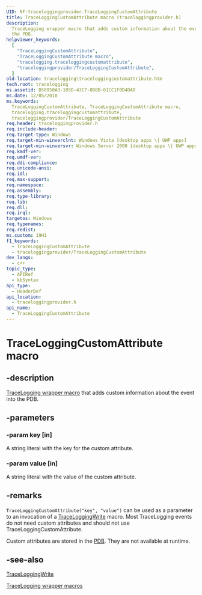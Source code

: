 ```yaml
---
UID: NF:traceloggingprovider.TraceLoggingCustomAttribute
title: TraceLoggingCustomAttribute macro (traceloggingprovider.h)
description:
  TraceLogging wrapper macro that adds custom information about the event into
  the PDB.
helpviewer_keywords:
  [
    "TraceLoggingCustomAttribute",
    "TraceLoggingCustomAttribute macro",
    "tracelogging.traceloggingcustomattribute",
    "traceloggingprovider/TraceLoggingCustomAttribute",
  ]
old-location: tracelogging\traceloggingcustomattribute.htm
tech.root: tracelogging
ms.assetid: D58950A3-105D-43C7-8B8B-61CC1F0D4DA0
ms.date: 12/05/2018
ms.keywords:
  TraceLoggingCustomAttribute, TraceLoggingCustomAttribute macro,
  tracelogging.traceloggingcustomattribute,
  traceloggingprovider/TraceLoggingCustomAttribute
req.header: traceloggingprovider.h
req.include-header:
req.target-type: Windows
req.target-min-winverclnt: Windows Vista [desktop apps \| UWP apps]
req.target-min-winversvr: Windows Server 2008 [desktop apps \| UWP apps]
req.kmdf-ver:
req.umdf-ver:
req.ddi-compliance:
req.unicode-ansi:
req.idl:
req.max-support:
req.namespace:
req.assembly:
req.type-library:
req.lib:
req.dll:
req.irql:
targetos: Windows
req.typenames:
req.redist:
ms.custom: 19H1
f1_keywords:
  - TraceLoggingCustomAttribute
  - traceloggingprovider/TraceLoggingCustomAttribute
dev_langs:
  - c++
topic_type:
  - APIRef
  - kbSyntax
api_type:
  - HeaderDef
api_location:
  - traceloggingprovider.h
api_name:
  - TraceLoggingCustomAttribute
---
```


# TraceLoggingCustomAttribute macro

## -description

[TraceLogging wrapper macro](/windows/desktop/tracelogging/tracelogging-wrapper-macros)
that adds custom information about the event into the PDB.

## -parameters

### -param key [in]

A string literal with the key for the custom attribute.

### -param value [in]

A string literal with the value of the custom attribute.

## -remarks

`TraceLoggingCustomAttribute("key", "value")` can be used as a parameter to an
invocation of a
[TraceLoggingWrite](./nf-traceloggingprovider-traceloggingwrite.md) macro. Most
TraceLogging events do not need custom attributes and should not use
TraceLoggingCustomAttribute.

Custom attributes are stored in the
[PDB](/windows-hardware/drivers/debugger/symbols). They are not available at
runtime.

## -see-also

[TraceLoggingWrite](./nf-traceloggingprovider-traceloggingwrite.md)

[TraceLogging wrapper macros](/windows/desktop/tracelogging/tracelogging-wrapper-macros)
